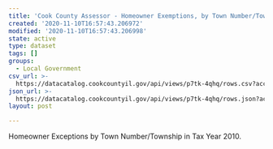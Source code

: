 ```yaml
---
title: 'Cook County Assessor - Homeowner Exemptions, by Town Number/Township - 2010'
created: '2020-11-10T16:57:43.206972'
modified: '2020-11-10T16:57:43.206998'
state: active
type: dataset
tags: []
groups:
  - Local Government
csv_url: >-
  https://datacatalog.cookcountyil.gov/api/views/p7tk-4qhq/rows.csv?accessType=DOWNLOAD
json_url: >-
  https://datacatalog.cookcountyil.gov/api/views/p7tk-4qhq/rows.json?accessType=DOWNLOAD
layout: post

---
```

Homeowner Exceptions by Town Number/Township in Tax Year 2010.
